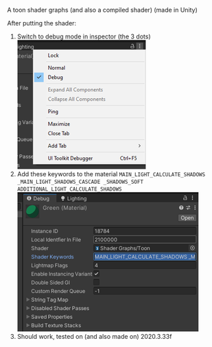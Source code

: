 A toon shader graphs (and also a compiled shader) (made in Unity)

After putting the shader:
1) Switch to debug mode in inspector (the 3 dots)
  ![Switching to debug mode](Images/how_to_open_debug.png)
2) Add these keywords to the material `MAIN_LIGHT_CALCULATE_SHADOWS _MAIN_LIGHT_SHADOWS_CASCADE _SHADOWS_SOFT ADDITIONAL_LIGHT_CALCULATE_SHADOWS`
  ![Adding keywords](Images/adding_keywords.png)
3) Should work, tested on (and also made on) 2020.3.33f